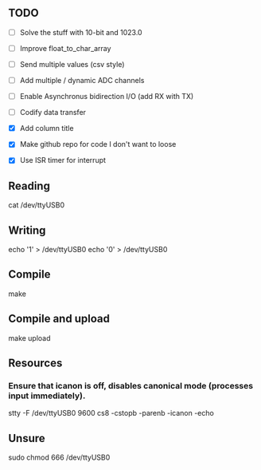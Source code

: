 ## TODO

- [ ] Solve the stuff with 10-bit and 1023.0
- [ ] Improve float_to_char_array
- [ ] Send multiple values (csv style)
- [ ] Add multiple / dynamic ADC channels
- [ ] Enable Asynchronus bidirection I/O (add RX with TX)
- [ ] Codify data transfer
- [x] Add column title
- [x] Make github repo for code I don't want to loose
- [x] Use ISR timer for interrupt


## Reading

cat /dev/ttyUSB0

## Writing

echo '1' > /dev/ttyUSB0 
echo '0' > /dev/ttyUSB0

## Compile
make

## Compile and upload
make upload


## Resources


### Ensure that icanon is off, disables canonical mode (processes input immediately).

stty -F /dev/ttyUSB0 9600 cs8 -cstopb -parenb -icanon -echo

## Unsure

sudo chmod 666 /dev/ttyUSB0
